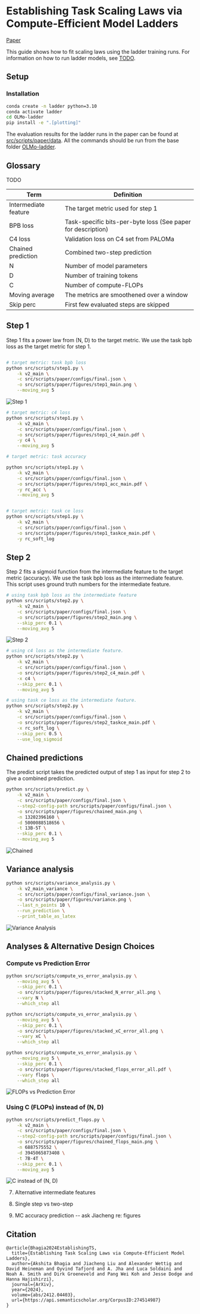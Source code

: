 
# Establishing Task Scaling Laws via Compute-Efficient Model Ladders

[Paper](https://arxiv.org/pdf/2412.04403)

This guide shows how to fit scaling laws using the ladder training runs. For information on how to run ladder models, see [TODO](link).

## Setup

### Installation

```bash
conda create -n ladder python=3.10
conda activate ladder
cd OLMo-ladder
pip install -e ".[plotting]"
```

The evaluation results for the ladder runs in the paper can be found at [src/scripts/paper/data](data). All the commands should be run from the base folder [OLMo-ladder](../../..).

## Glossary

TODO

| Term | Definition |
| ---- | ---------- |
| Intermediate feature | The target metric used for step 1|
| BPB loss | Task-specific bits-per-byte loss (See paper for description)| 
| C4 loss | Validation loss on C4 set from PALOMa|
| Chained prediction | Combined two-step prediction |
| N | Number of model parameters |
| D | Number of training tokens | 
| C | Number of compute-FLOPs |
| Moving average | The metrics are smoothened over a window |
| Skip perc | First few evaluated steps are skipped |



## Step 1

Step 1 fits a power law from (N, D) to the target metric. We use the task bpb loss as the target metric for step 1.

```bash

# target metric: task bpb loss
python src/scripts/step1.py \
    -k v2_main \
    -c src/scripts/paper/configs/final.json \
    -o src/scripts/paper/figures/step1_main.png \
    --moving_avg 5
```

![Step 1](figures/step1_main.png)


```bash
# target metric: c4 loss
python src/scripts/step1.py \
    -k v2_main \
    -c src/scripts/paper/configs/final.json \
    -o src/scripts/paper/figures/step1_c4_main.pdf \
    -y c4 \
    --moving_avg 5

# target metric: task accuracy

python src/scripts/step1.py \
    -k v2_main \
    -c src/scripts/paper/configs/final.json \
    -o src/scripts/paper/figures/step1_acc_main.pdf \
    -y rc_acc \
    --moving_avg 5


# target metric: task ce loss
python src/scripts/step1.py \
    -k v2_main \
    -c src/scripts/paper/configs/final.json \
    -o src/scripts/paper/figures/step1_taskce_main.pdf \
    -y rc_soft_log
```


## Step 2

Step 2 fits a sigmoid function from the intermediate feature to the target metric (accuracy). We use the task bpb loss as the intermediate feature. This script uses ground truth numbers for the intermediate feature.

```bash
# using task bpb loss as the intermediate feature
python src/scripts/step2.py \
    -k v2_main \
    -c src/scripts/paper/configs/final.json \
    -o src/scripts/paper/figures/step2_main.png \
    --skip_perc 0.1 \
    --moving_avg 5
```

![Step 2](figures/step2_main.png)


```bash
# using c4 loss as the intermediate feature.
python src/scripts/step2.py \
    -k v2_main \
    -c src/scripts/paper/configs/final.json \
    -o src/scripts/paper/figures/step2_c4_main.pdf \
    -x c4 \
    --skip_perc 0.1 \
    --moving_avg 5

# using task ce loss as the intermediate feature.
python src/scripts/step2.py \
    -k v2_main \
    -c src/scripts/paper/configs/final.json \
    -o src/scripts/paper/figures/step2_taskce_main.pdf \
    -x rc_soft_log \
    --skip_perc 0.5 \
    --use_log_sigmoid
```


## Chained predictions

The predict script takes the predicted output of step 1 as input for step 2 to give a combined prediction.

```bash
python src/scripts/predict.py \
    -k v2_main \
    -c src/scripts/paper/configs/final.json \
    --step2-config-path src/scripts/paper/configs/final.json \
    -o src/scripts/paper/figures/chained_main.png \
    -n 13202396160 \
    -d 5000088518656 \
    -t 13B-5T \
    --skip_perc 0.1 \
    --moving_avg 5
```

![Chained](figures/chained_main.png)

## Variance analysis 

```bash
python src/scripts/variance_analysis.py \
    -k v2_main_variance \
    -c src/scripts/paper/configs/final_variance.json \
    -o src/scripts/paper/figures/variance.png \
    --last_n_points 10 \
    --run_prediction \
    --print_table_as_latex
```

![Variance Analysis](figures/variance.png)


## Analyses & Alternative Design Choices


### Compute vs Prediction Error

```bash
python src/scripts/compute_vs_error_analysis.py \
    --moving_avg 5 \
    --skip_perc 0.1 \
    -o src/scripts/paper/figures/stacked_N_error_all.png \
    --vary N \
    --which_step all

python src/scripts/compute_vs_error_analysis.py \
    --moving_avg 5 \
    --skip_perc 0.1 \
    -o src/scripts/paper/figures/stacked_xC_error_all.png \
    --vary xC \
    --which_step all

python src/scripts/compute_vs_error_analysis.py \
    --moving_avg 5 \
    --skip_perc 0.1 \
    -o src/scripts/paper/figures/stacked_flops_error_all.pdf \
    --vary flops \
    --which_step all
```
![FLOPs vs Prediction Error](figures/stacked_flops_error_all.png)

### Using C (FLOPs) instead of (N, D)

```bash
python src/scripts/predict_flops.py \
    -k v2_main \
    -c src/scripts/paper/configs/final.json \
    --step2-config-path src/scripts/paper/configs/final.json \
    -o src/scripts/paper/figures/chained_flops_main.png \
    -n 6887575552 \
    -d 3945065873408 \
    -t 7B-4T \
    --skip_perc 0.1 \
    --moving_avg 5
```

![C instead of (N, D)](figures/chained_flops_main.png)

7. Alternative intermediate features

8. Single step vs two-step

9. MC accuracy prediction -- ask Jiacheng re: figures


## Citation

```
@article{Bhagia2024EstablishingTS,
  title={Establishing Task Scaling Laws via Compute-Efficient Model Ladders},
  author={Akshita Bhagia and Jiacheng Liu and Alexander Wettig and David Heineman and Oyvind Tafjord and A. Jha and Luca Soldaini and Noah A. Smith and Dirk Groeneveld and Pang Wei Koh and Jesse Dodge and Hanna Hajishirzi},
  journal={ArXiv},
  year={2024},
  volume={abs/2412.04403},
  url={https://api.semanticscholar.org/CorpusID:274514987}
}
```